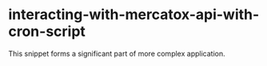 # interacting-with-mercatox-api-with-cron-script
This snippet forms a significant part of more complex application.
